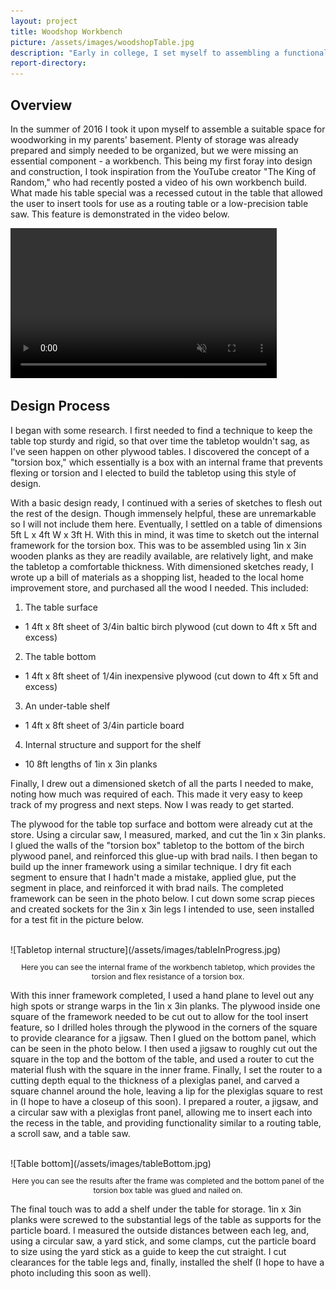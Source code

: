 ```yaml
---
layout: project
title: Woodshop Workbench
picture: /assets/images/woodshopTable.jpg
description: "Early in college, I set myself to assembling a functional woodworking area in my parents' basement. This space was nearly ready (save for an immense amount of organizing and cleaning) except that it very badly needed a workbench. I set out to build a heavy-duty bench with unique features."
report-directory:
---
```


## Overview
In the summer of 2016 I took it upon myself to assemble a suitable space for woodworking in my parents' basement. Plenty of storage was already prepared and simply needed to be organized, but we were missing an essential component - a workbench. This being my first foray into design and construction, I took inspiration from the YouTube creator "The King of Random," who had recently posted a video of his own workbench build. What made his table special was a recessed cutout in the table that allowed the user to insert tools for use as a routing table or a low-precision table saw. This feature is demonstrated in the video below.

<video width="426" height="240" controls muted>
  <source src="/assets/video/tableDemo.mp4" type="video/mp4">
Your browser does not support the video tag.
</video>

## Design Process
I began with some research. I first needed to find a technique to keep the table top sturdy and rigid, so that over time the tabletop wouldn't sag, as I've seen happen on other plywood tables. I discovered the concept of a "torsion box," which essentially is a box with an internal frame that prevents flexing or torsion and I elected to build the tabletop using this style of design.

With a basic design ready, I continued with a series of sketches to flesh out the rest of the design. Though immensely helpful, these are unremarkable so I will not include them here. Eventually, I settled on a table of dimensions 5ft L x 4ft W x 3ft H. With this in mind, it was time to sketch out the internal framework for the torsion box. This was to be assembled using 1in x 3in wooden planks as they are readily available, are relatively light, and make the tabletop a comfortable thickness. With dimensioned sketches ready, I wrote up a bill of materials as a shopping list, headed to the local home improvement store, and purchased all the wood I needed. This included:

1. The table surface
* 1 4ft x 8ft sheet of 3/4in baltic birch plywood (cut down to 4ft x 5ft and excess)
2. The table bottom
* 1 4ft x 8ft sheet of 1/4in inexpensive plywood (cut down to 4ft x 5ft and excess)
3. An under-table shelf
* 1 4ft x 8ft sheet of 3/4in particle board
4. Internal structure and support for the shelf
* 10 8ft lengths of 1in x 3in planks

Finally, I drew out a dimensioned sketch of all the parts I needed to make, noting how much was required of each. This made it very easy to keep track of my progress and next steps. Now I was ready to get started.

The plywood for the table top surface and bottom were already cut at the store. Using a circular saw, I measured, marked, and cut the 1in x 3in planks. I glued the walls of the "torsion box" tabletop to the bottom of the birch plywood panel, and reinforced this glue-up with brad nails. I then began to build up the inner framework using a similar technique. I dry fit each segment to ensure that I hadn't made a mistake, applied glue, put the segment in place, and reinforced it with brad nails. The completed framework can be seen in the photo below. I cut down some scrap pieces and created sockets for the 3in x 3in legs I intended to use, seen installed for a test fit in the picture below.

<br>
![Tabletop internal structure](/assets/images/tableInProgress.jpg)
<p style="text-align:center; width:100%; font-size:12px">Here you can see the internal frame of the workbench tabletop, which provides the torsion and flex resistance of a torsion box.</p>

With this inner framework completed, I used a hand plane to level out any high spots or strange warps in the 1in x 3in planks. The plywood inside one square of the framework needed to be cut out to allow for the tool insert feature, so I drilled holes through the plywood in the corners of the square to provide clearance for a jigsaw. Then I glued on the bottom panel, which can be seen in the photo below. I then used a jigsaw to roughly cut out the square in the top and the bottom of the table, and used a router to cut the material flush with the square in the inner frame. Finally, I set the router to a cutting depth equal to the thickness of a plexiglas panel, and carved a square channel around the hole, leaving a lip for the plexiglas square to rest in (I hope to have a closeup of this soon). I prepared a router, a jigsaw, and a circular saw with a plexiglas front panel, allowing me to insert each into the recess in the table, and providing functionality similar to a routing table, a scroll saw, and a table saw.

<br>
![Table bottom](/assets/images/tableBottom.jpg)
<p style="text-align:center; width:100%; font-size:12px">Here you can see the results after the frame was completed and the bottom panel of the torsion box table was glued and nailed on.</p>

The final touch was to add a shelf under the table for storage. 1in x 3in planks were screwed to the substantial legs of the table as supports for the particle board. I measured the outside distances between each leg, and, using a circular saw, a yard stick, and some clamps, cut the particle board to size using the yard stick as a guide to keep the cut straight. I cut clearances for the table legs and, finally, installed the shelf (I hope to have a photo including this soon as well).
